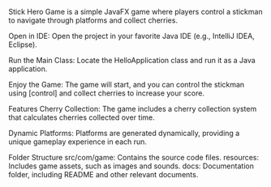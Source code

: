 
Stick Hero Game is a simple JavaFX game where players control a stickman to navigate through platforms and collect cherries.

Open in IDE:
Open the project in your favorite Java IDE (e.g., IntelliJ IDEA, Eclipse).

Run the Main Class:
Locate the HelloApplication class and run it as a Java application.

Enjoy the Game:
The game will start, and you can control the stickman using [control] and collect cherries to increase your score.

Features
Cherry Collection: The game includes a cherry collection system that calculates cherries collected over time.

Dynamic Platforms: Platforms are generated dynamically, providing a unique gameplay experience in each run.

Folder Structure
src/com/game: Contains the source code files.
resources: Includes game assets, such as images and sounds.
docs: Documentation folder, including README and other relevant documents.
